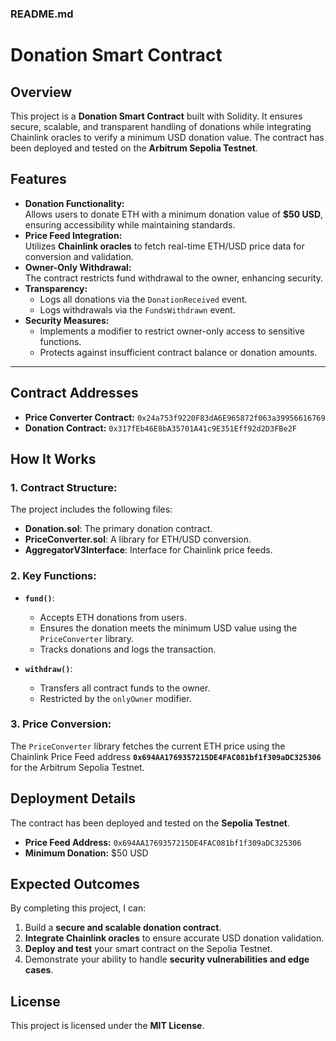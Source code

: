 ### **README.md**

# Donation Smart Contract  

## **Overview**  
This project is a **Donation Smart Contract** built with Solidity. It ensures secure, scalable, and transparent handling of donations while integrating Chainlink oracles to verify a minimum USD donation value. The contract has been deployed and tested on the **Arbitrum Sepolia Testnet**.



## **Features**  
- **Donation Functionality:**  
  Allows users to donate ETH with a minimum donation value of **$50 USD**, ensuring accessibility while maintaining standards.  
- **Price Feed Integration:**  
  Utilizes **Chainlink oracles** to fetch real-time ETH/USD price data for conversion and validation.  
- **Owner-Only Withdrawal:**  
  The contract restricts fund withdrawal to the owner, enhancing security.  
- **Transparency:**  
  - Logs all donations via the `DonationReceived` event.  
  - Logs withdrawals via the `FundsWithdrawn` event.  
- **Security Measures:**  
  - Implements a modifier to restrict owner-only access to sensitive functions.  
  - Protects against insufficient contract balance or donation amounts.  

---

## **Contract Addresses**  

- **Price Converter Contract:** `0x24a753f9220F83dA6E965872f063a39956616769`  
- **Donation Contract:** `0x317fEb46E8bA35701A41c9E351Eff92d2D3FBe2F`  



## **How It Works**  

### **1. Contract Structure:**  
The project includes the following files:  
- **Donation.sol**: The primary donation contract.  
- **PriceConverter.sol**: A library for ETH/USD conversion.  
- **AggregatorV3Interface**: Interface for Chainlink price feeds.

### **2. Key Functions:**  
- **`fund()`**:  
  - Accepts ETH donations from users.  
  - Ensures the donation meets the minimum USD value using the `PriceConverter` library.  
  - Tracks donations and logs the transaction.  

- **`withdraw()`**:  
  - Transfers all contract funds to the owner.  
  - Restricted by the `onlyOwner` modifier.  

### **3. Price Conversion:**  
The `PriceConverter` library fetches the current ETH price using the Chainlink Price Feed address **`0x694AA1769357215DE4FAC081bf1f309aDC325306`** for the Arbitrum Sepolia Testnet.  


## **Deployment Details**  
The contract has been deployed and tested on the **Sepolia Testnet**.  

- **Price Feed Address:** `0x694AA1769357215DE4FAC081bf1f309aDC325306`  
- **Minimum Donation:** $50 USD  


## **Expected Outcomes**  

By completing this project, I can:  
1. Build a **secure and scalable donation contract**.  
2. **Integrate Chainlink oracles** to ensure accurate USD donation validation.  
3. **Deploy and test** your smart contract on the Sepolia Testnet.  
4. Demonstrate your ability to handle **security vulnerabilities and edge cases**.  


## **License**  
This project is licensed under the **MIT License**.  
